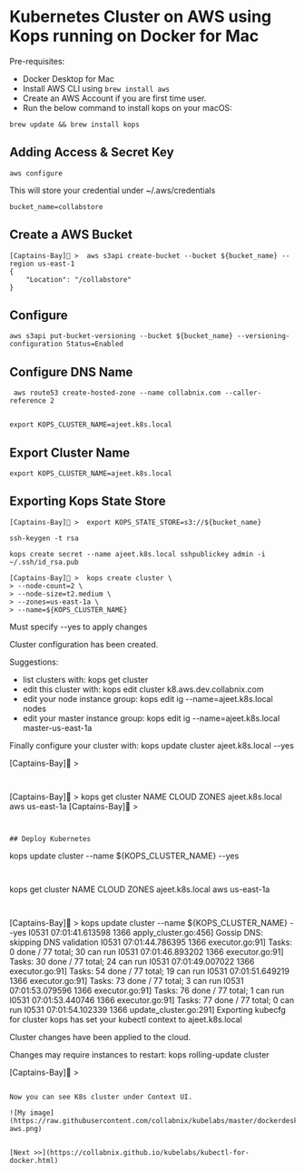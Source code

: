
# Kubernetes Cluster on AWS using Kops running on Docker for Mac

Pre-requisites:

- Docker Desktop for Mac 
- Install AWS CLI using ```brew install aws```
- Create an AWS Account if you are first time user.
- Run the below command to install kops on your macOS:

```
brew update && brew install kops
```

## Adding Access & Secret Key 


```
aws configure
```

This will store your credential under ~/.aws/credentials


```
bucket_name=collabstore
```


## Create a AWS Bucket
```
[Captains-Bay]🚩 >  aws s3api create-bucket --bucket ${bucket_name} --region us-east-1
{
    "Location": "/collabstore"
}
```

## Configure

```
aws s3api put-bucket-versioning --bucket ${bucket_name} --versioning-configuration Status=Enabled
```


## Configure DNS Name

```
 aws route53 create-hosted-zone --name collabnix.com --caller-reference 2
 
```

```
export KOPS_CLUSTER_NAME=ajeet.k8s.local
```

## Export Cluster Name


```
export KOPS_CLUSTER_NAME=ajeet.k8s.local
```

## Exporting Kops State Store

```
[Captains-Bay]🚩 >  export KOPS_STATE_STORE=s3://${bucket_name}
```

```
ssh-keygen -t rsa
```

```
kops create secret --name ajeet.k8s.local sshpublickey admin -i ~/.ssh/id_rsa.pub
```


```
[Captains-Bay]🚩 >  kops create cluster \
> --node-count=2 \
> --node-size=t2.medium \
> --zones=us-east-1a \
> --name=${KOPS_CLUSTER_NAME}
```

Must specify --yes to apply changes

Cluster configuration has been created.

Suggestions:
 * list clusters with: kops get cluster
 * edit this cluster with: kops edit cluster k8.aws.dev.collabnix.com
 * edit your node instance group: kops edit ig --name=ajeet.k8s.local nodes
 * edit your master instance group: kops edit ig --name=ajeet.k8s.local master-us-east-1a

Finally configure your cluster with: kops update cluster ajeet.k8s.local --yes

[Captains-Bay]🚩 >
```


```
[Captains-Bay]🚩 >  kops get cluster
NAME		CLOUD	ZONES
ajeet.k8s.local	aws	us-east-1a
[Captains-Bay]🚩 >
```


## Deploy Kubernetes

```
kops update cluster --name ${KOPS_CLUSTER_NAME} --yes
```


```
kops get cluster
NAME				CLOUD	ZONES
ajeet.k8s.local	aws	us-east-1a

```


```
[Captains-Bay]🚩 >  kops update cluster --name ${KOPS_CLUSTER_NAME} --yes
I0531 07:01:41.613598    1366 apply_cluster.go:456] Gossip DNS: skipping DNS validation
I0531 07:01:44.786395    1366 executor.go:91] Tasks: 0 done / 77 total; 30 can run
I0531 07:01:46.893202    1366 executor.go:91] Tasks: 30 done / 77 total; 24 can run
I0531 07:01:49.007022    1366 executor.go:91] Tasks: 54 done / 77 total; 19 can run
I0531 07:01:51.649219    1366 executor.go:91] Tasks: 73 done / 77 total; 3 can run
I0531 07:01:53.079596    1366 executor.go:91] Tasks: 76 done / 77 total; 1 can run
I0531 07:01:53.440746    1366 executor.go:91] Tasks: 77 done / 77 total; 0 can run
I0531 07:01:54.102339    1366 update_cluster.go:291] Exporting kubecfg for cluster
kops has set your kubectl context to ajeet.k8s.local

Cluster changes have been applied to the cloud.


Changes may require instances to restart: kops rolling-update cluster

[Captains-Bay]🚩 >
```

Now you can see K8s cluster under Context UI.

![My image](https://raw.githubusercontent.com/collabnix/kubelabs/master/dockerdesktopformac/context-aws.png)


[Next >>](https://collabnix.github.io/kubelabs/kubectl-for-docker.html)
